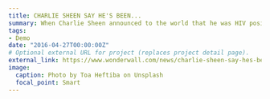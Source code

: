 ```yaml
---
title: CHARLIE SHEEN SAY HE'S BEEN...
summary: When Charlie Sheen announced to the world that he was HIV positive in 2015, the sale of...
tags:
- Demo
date: "2016-04-27T00:00:00Z"
# Optional external URL for project (replaces project detail page).
external_link: https://www.wonderwall.com/news/charlie-sheen-say-hes-been-called-higher-order-after-sheen-effect-study-3006720.article
image:
  caption: Photo by Toa Heftiba on Unsplash
  focal_point: Smart
---
```

